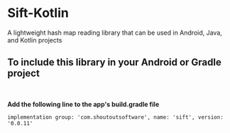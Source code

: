 # Sift-Kotlin
A lightweight hash map reading library that can be used in Android, Java, and Kotlin projects
<br/>

## To include this library in your Android or Gradle project

<br/>

**Add the following line to the app's build.gradle file**

```
implementation group: 'com.shoutoutsoftware', name: 'sift', version: '0.0.11'
```